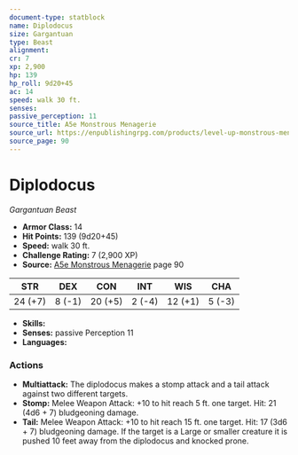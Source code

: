```yaml
---
document-type: statblock
name: Diplodocus
size: Gargantuan
type: Beast
alignment: 
cr: 7
xp: 2,900
hp: 139
hp_roll: 9d20+45
ac: 14
speed: walk 30 ft.
senses: 
passive_perception: 11
source_title: A5e Monstrous Menagerie
source_url: https://enpublishingrpg.com/products/level-up-monstrous-menagerie-a5e
source_page: 90
---
```


# Diplodocus

*Gargantuan* *Beast*

- **Armor Class:** 14
- **Hit Points:** 139 (9d20+45)
- **Speed:** walk 30 ft.
- **Challenge Rating:** 7 (2,900 XP)
- **Source:** [A5e Monstrous Menagerie](https://enpublishingrpg.com/products/level-up-monstrous-menagerie-a5e) page 90

| STR | DEX | CON | INT | WIS | CHA |
| --- | --- | --- | --- | --- | --- |
| 24 (+7) | 8 (-1) | 20 (+5) | 2 (-4) | 12 (+1) | 5 (-3) |

- **Skills:** 
- **Senses:** passive Perception 11
- **Languages:** 

### Actions

- **Multiattack:** The diplodocus makes a stomp attack and a tail attack against two different targets.
- **Stomp:** Melee Weapon Attack: +10 to hit  reach 5 ft.  one target. Hit: 21 (4d6 + 7) bludgeoning damage.
- **Tail:** Melee Weapon Attack: +10 to hit  reach 15 ft.  one target. Hit: 17 (3d6 + 7) bludgeoning damage. If the target is a Large or smaller creature  it is pushed 10 feet away from the diplodocus and knocked prone.
